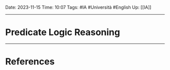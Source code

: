 Date: 2023-11-15
Time: 10:07
Tags: #IA #Università #English
Up: [[IA]] 

---
# Predicate Logic Reasoning





---
# References
